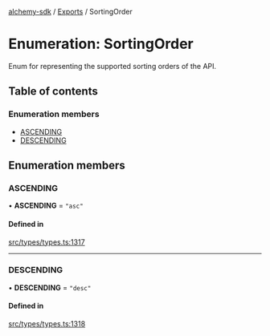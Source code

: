[alchemy-sdk](../README.md) / [Exports](../modules.md) / SortingOrder

# Enumeration: SortingOrder

Enum for representing the supported sorting orders of the API.

## Table of contents

### Enumeration members

- [ASCENDING](SortingOrder.md#ascending)
- [DESCENDING](SortingOrder.md#descending)

## Enumeration members

### ASCENDING

• **ASCENDING** = `"asc"`

#### Defined in

[src/types/types.ts:1317](https://github.com/alchemyplatform/alchemy-sdk-js/blob/85196e8/src/types/types.ts#L1317)

___

### DESCENDING

• **DESCENDING** = `"desc"`

#### Defined in

[src/types/types.ts:1318](https://github.com/alchemyplatform/alchemy-sdk-js/blob/85196e8/src/types/types.ts#L1318)
